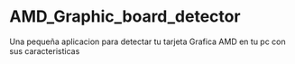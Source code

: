 # AMD_Graphic_board_detector
Una pequeña aplicacion para detectar tu tarjeta Grafica AMD en tu pc con sus caracteristicas

